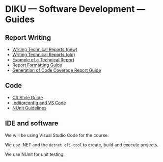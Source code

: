 # DIKU — Software Development — Guides

## Report Writing

* [Writing Technical Reports (new)](files/techReport2021.pdf)
* [Writing Technical Reports (old)](files/techReport.pdf)
* [Example of a Technical Report](files/su17-tic-tac-toe.pdf)
* [Report Formatting Guide](guides/ReportFormatting.md)
* [Generation of Code Coverage Report Guide](guides/CodeCoverageReport.md)

## Code

* [C# Style Guide](guides/CSharpStyle.md)
* [.editorconfig and VS Code](guides/EditorConfigVSCode.md)
* [NUnit Guidelines](guides/NUnit_guidelines.md)



## IDE and software
We will be using Visual Studio Code for the course.

We use .NET and the `dotnet cli-tool` to create, build and execute projects.

We use NUnit for unit testing. 

